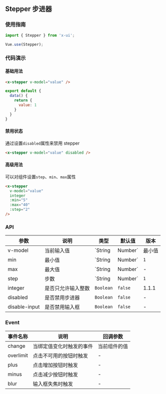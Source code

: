 ## Stepper 步进器

### 使用指南
``` javascript
import { Stepper } from 'x-ui';

Vue.use(Stepper);
```

### 代码演示

#### 基础用法

```html
<x-stepper v-model="value" />
```

```javascript
export default {
  data() {
    return {
      value: 1
    }
  }
}
```

#### 禁用状态
通过设置`disabled`属性来禁用 stepper

```html
<x-stepper v-model="value" disabled />
```

#### 高级用法

可以对组件设置`step`、`min`、`max`属性

```html
<x-stepper
  v-model="value"
  integer
  :min="5"
  :max="40"
  :step="2"
/>
```

### API

| 参数 | 说明 | 类型 | 默认值 | 版本 |
|------|------|------|------|------|
| v-model | 当前输入值 | `String | Number` | 最小值 | - |
| min | 最小值 | `String | Number` | `1` | - |
| max | 最大值 | `String | Number` | - | - |
| step | 步数 | `String | Number` | `1` | - |
| integer | 是否只允许输入整数 | `Boolean` | `false` | 1.1.1 |
| disabled | 是否禁用步进器 | `Boolean` | `false` | - |
| disable-input | 是否禁用输入框 | `Boolean` | `false` | - |

### Event

| 事件名称 | 说明 | 回调参数 |
|------|------|------|
| change | 当绑定值变化时触发的事件 | 当前组件的值 |
| overlimit | 点击不可用的按钮时触发 | - |
| plus | 点击增加按钮时触发 | - |
| minus | 点击减少按钮时触发 | - |
| blur | 输入框失焦时触发 | - |
